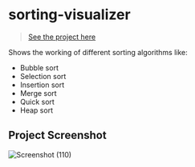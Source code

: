 # sorting-visualizer
> [See the project here](https://kiiirtiiii.github.io/sorting-visualizer/)

Shows the working of different sorting algorithms like:
- Bubble sort
- Selection sort
- Insertion sort
- Merge sort
- Quick sort
- Heap sort

## Project Screenshot
![Screenshot (110)](https://user-images.githubusercontent.com/61161878/142048048-26ade1d8-3e40-4819-995f-fe3f5a87b3e3.png)
